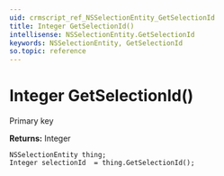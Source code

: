 ```yaml
---
uid: crmscript_ref_NSSelectionEntity_GetSelectionId
title: Integer GetSelectionId()
intellisense: NSSelectionEntity.GetSelectionId
keywords: NSSelectionEntity, GetSelectionId
so.topic: reference
---
```


# Integer GetSelectionId()

Primary key

**Returns:** Integer

```crmscript
NSSelectionEntity thing;
Integer selectionId  = thing.GetSelectionId();
```

